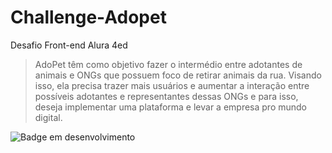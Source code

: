 # Challenge-Adopet
Desafio Front-end Alura 4ed

>AdoPet têm como objetivo fazer o intermédio entre adotantes de animais e ONGs que possuem foco de retirar animais da rua. Visando isso, ela precisa trazer mais usuários e aumentar a interação entre possíveis adotantes e representantes dessas ONGs e para isso, deseja implementar uma plataforma e levar a empresa pro mundo digital.


![Badge em desenvolvimento](https://img.shields.io/badge/Status-em%20desenvolvimento-blue)

